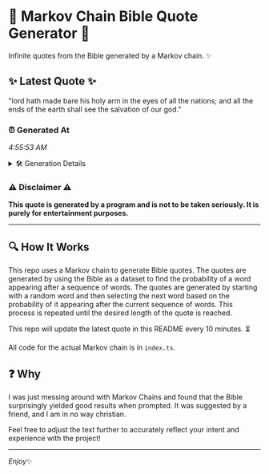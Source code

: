 # 📖 Markov Chain Bible Quote Generator 📖

Infinite quotes from the Bible generated by a Markov chain. ✨

## ✨ Latest Quote ✨
"lord hath made bare his holy arm in the eyes of all the nations; and all the ends of the earth shall see the salvation of our god."

### ⏰ Generated At
*4:55:53 AM*

<details>
    <summary>🛠️ Generation Details</summary>
    <p>
        <strong>🌱 Seed:</strong> lord<br>
        <strong>🔄 Iterations:</strong> 27<br>
        <strong>📜 Context History:</strong><br>[ lord ]: hath<br>[ lord, hath ]: made<br>[ lord, hath, made ]: bare<br>[ lord, hath, made, bare ]: his<br>[ lord, hath, made, bare, his ]: holy<br>[ lord, hath, made, bare, his, holy ]: arm<br>[ hath, made, bare, his, holy, arm ]: in<br>[ made, bare, his, holy, arm, in ]: the<br>[ bare, his, holy, arm, in, the ]: eyes<br>[ his, holy, arm, in, the, eyes ]: of<br>[ holy, arm, in, the, eyes, of ]: all<br>[ arm, in, the, eyes, of, all ]: the<br>[ in, the, eyes, of, all, the ]: nations;<br>[ the, eyes, of, all, the, nations; ]: and<br>[ eyes, of, all, the, nations;, and ]: all<br>[ of, all, the, nations;, and, all ]: the<br>[ all, the, nations;, and, all, the ]: ends<br>[ the, nations;, and, all, the, ends ]: of<br>[ nations;, and, all, the, ends, of ]: the<br>[ and, all, the, ends, of, the ]: earth<br>[ all, the, ends, of, the, earth ]: shall<br>[ the, ends, of, the, earth, shall ]: see<br>[ ends, of, the, earth, shall, see ]: the<br>[ of, the, earth, shall, see, the ]: salvation<br>[ the, earth, shall, see, the, salvation ]: of<br>[ earth, shall, see, the, salvation, of ]: our<br>[ shall, see, the, salvation, of, our ]: god.<br>
    </p>
</details>

### ⚠️ Disclaimer ⚠️
**This quote is generated by a program and is not to be taken seriously. It is purely for entertainment purposes.**

---

## 🔍 How It Works

This repo uses a Markov chain to generate Bible quotes. The quotes are generated by using the Bible as a dataset to find the probability of a word appearing after a sequence of words. The quotes are generated by starting with a random word and then selecting the next word based on the probability of it appearing after the current sequence of words. This process is repeated until the desired length of the quote is reached.

This repo will update the latest quote in this README every 10 minutes. ⏳

All code for the actual Markov chain is in `index.ts`.

## ❓ Why

I was just messing around with Markov Chains and found that the Bible surprisingly yielded good results when prompted. 
It was suggested by a friend, and I am in no way christian.

Feel free to adjust the text further to accurately reflect your intent and experience with the project!

---

*Enjoy*✨
